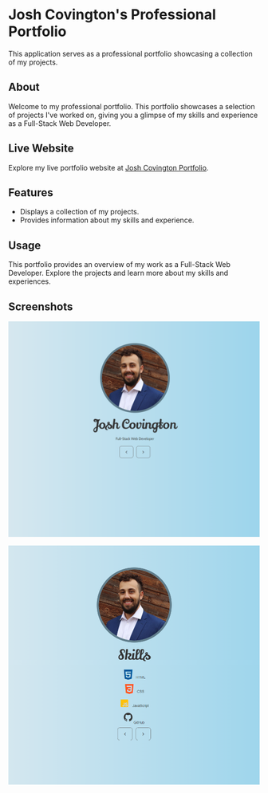 # Josh Covington's Professional Portfolio

This application serves as a professional portfolio showcasing a collection of my projects.

## About

Welcome to my professional portfolio. This portfolio showcases a selection of projects I've worked on, giving you a glimpse of my skills and experience as a Full-Stack Web Developer.

## Live Website

Explore my live portfolio website at [Josh Covington Portfolio](https://jcovi.github.io/portfolio/).

## Features

- Displays a collection of my projects.
- Provides information about my skills and experience.

## Usage

This portfolio provides an overview of my work as a Full-Stack Web Developer. Explore the projects and learn more about my skills and experiences.

## Screenshots

![Screenshot 1](./assets/portfolio-snippet.png)

![Screenshot 2](./assets/portfolio-snippet-2.png)
